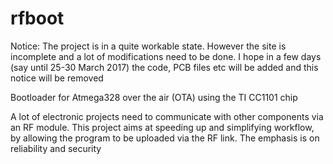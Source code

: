 # rfboot
Notice: The project is in a quite workable state. However the site is incomplete and a lot of modifications need to be done.
I hope in a few days (say until 25-30 March 2017) the code, PCB files etc will be added and this notice will be removed

Bootloader for Atmega328 over the air (OTA) using the TI CC1101 chip

A lot of electronic projects need to communicate with other components via an RF module. This project aims at speeding up and simplifying workflow, by allowing the program to be uploaded via the RF link. The emphasis is on reliability and security


